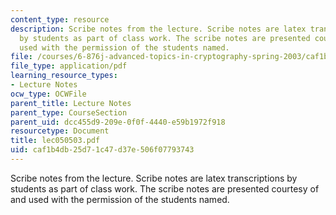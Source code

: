 ```yaml
---
content_type: resource
description: Scribe notes from the lecture. Scribe notes are latex transcriptions
  by students as part of class work. The scribe notes are presented courtesy of and
  used with the permission of the students named.
file: /courses/6-876j-advanced-topics-in-cryptography-spring-2003/caf1b4db25d71c47d37e506f07793743_lec050503.pdf
file_type: application/pdf
learning_resource_types:
- Lecture Notes
ocw_type: OCWFile
parent_title: Lecture Notes
parent_type: CourseSection
parent_uid: dcc455d9-209e-0f0f-4440-e59b1972f918
resourcetype: Document
title: lec050503.pdf
uid: caf1b4db-25d7-1c47-d37e-506f07793743
---
```

Scribe notes from the lecture. Scribe notes are latex transcriptions by students as part of class work. The scribe notes are presented courtesy of and used with the permission of the students named.

